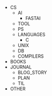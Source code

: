 - CS
    - AI
        - FASTAI
    - TOOL
    - PS
    - LANGUAGES
        - C
    - UNIX
    - DB
    - COMPILERS
- BOOKS
- JOURNAL
    - BLOG_STORY
    - PLAN
    - TIL
- OTHER
